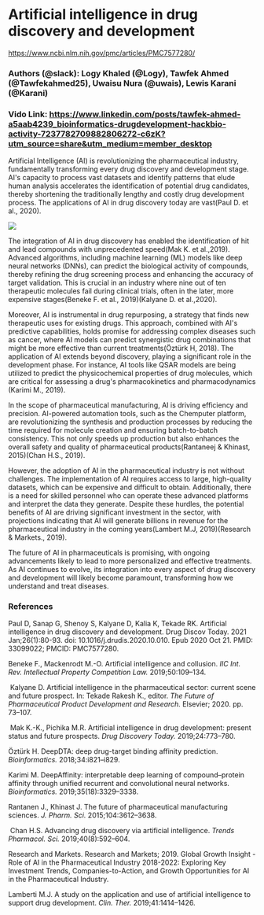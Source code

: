 <!--StartFragment-->


# Artificial intelligence in drug discovery and development

<https://www.ncbi.nlm.nih.gov/pmc/articles/PMC7577280/>

### **Authors** (@slack): Logy Khaled (@Logy), Tawfek Ahmed (@Tawfekahmed25), Uwaisu Nura (@uwais), Lewis Karani (@Karani)

### **Vido Link**: https://www.linkedin.com/posts/tawfek-ahmed-a5aab4239_bioinformatics-drugdevelopment-hackbio-activity-7237782709882806272-c6zK?utm_source=share&utm_medium=member_desktop

Artificial Intelligence (AI) is revolutionizing the pharmaceutical industry, fundamentally transforming every drug discovery and development stage. AI's capacity to process vast datasets and identify patterns that elude human analysis accelerates the identification of potential drug candidates, thereby shortening the traditionally lengthy and costly drug development process. The applications of AI in drug discovery today are vast(Paul D. et al., 2020).

![](https://lh7-rt.googleusercontent.com/docsz/AD_4nXd3qsWoF7ysE2LASu2vTEGz7C7jYfdMicjgne0lCtPVCZA5E3QX-Zr-TKovDy14zgkmaHqTcT6cY3-tlSHsa_tcacB6zXa4lAxfoQGoYQHZGIqDfiE2smC5n7EVrBP_1OU0FX-WrISH_GRLmC2QxgHMxUVt?key=YqWJ1WDBoJU3_xK7FD2H9Q)

The integration of AI in drug discovery has enabled the identification of hit and lead compounds with unprecedented speed(Mak K. et al.,2019). Advanced algorithms, including machine learning (ML) models like deep neural networks (DNNs), can predict the biological activity of compounds, thereby refining the drug screening process and enhancing the accuracy of target validation. This is crucial in an industry where nine out of ten therapeutic molecules fail during clinical trials, often in the later, more expensive stages​(Beneke F. et al., 2019)​(Kalyane D. et al.,2020).

Moreover, AI is instrumental in drug repurposing, a strategy that finds new therapeutic uses for existing drugs. This approach, combined with AI's predictive capabilities, holds promise for addressing complex diseases such as cancer, where AI models can predict synergistic drug combinations that might be more effective than current treatments​(Öztürk H, 2018). The application of AI extends beyond discovery, playing a significant role in the development phase. For instance, AI tools like QSAR models are being utilized to predict the physicochemical properties of drug molecules, which are critical for assessing a drug's pharmacokinetics and pharmacodynamics​(Karimi M., 2019).

In the scope of pharmaceutical manufacturing, AI is driving efficiency and precision. AI-powered automation tools, such as the Chemputer platform, are revolutionizing the synthesis and production processes by reducing the time required for molecule creation and ensuring batch-to-batch consistency. This not only speeds up production but also enhances the overall safety and quality of pharmaceutical products​(Rantaneej & Khinast, 2015)​(Chan H.S., 2019).

However, the adoption of AI in the pharmaceutical industry is not without challenges. The implementation of AI requires access to large, high-quality datasets, which can be expensive and difficult to obtain. Additionally, there is a need for skilled personnel who can operate these advanced platforms and interpret the data they generate. Despite these hurdles, the potential benefits of AI are driving significant investment in the sector, with projections indicating that AI will generate billions in revenue for the pharmaceutical industry in the coming years​(Lambert M.J, 2019)​(Research & Markets., 2019).

The future of AI in pharmaceuticals is promising, with ongoing advancements likely to lead to more personalized and effective treatments. As AI continues to evolve, its integration into every aspect of drug discovery and development will likely become paramount, transforming how we understand and treat diseases.

### **References**

Paul D, Sanap G, Shenoy S, Kalyane D, Kalia K, Tekade RK. Artificial intelligence in drug discovery and development. Drug Discov Today. 2021 Jan;26(1):80-93. doi: 10.1016/j.drudis.2020.10.010. Epub 2020 Oct 21. PMID: 33099022; PMCID: PMC7577280.

Beneke F., Mackenrodt M.-O. Artificial intelligence and collusion. _IIC Int. Rev. Intellectual Property Competition Law\._ 2019;50:109–134.

 Kalyane D. Artificial intelligence in the pharmaceutical sector: current scene and future prospect. In: Tekade Rakesh K., editor. _The Future of Pharmaceutical Product Development and Research._ Elsevier; 2020. pp. 73–107.

 Mak K.-K., Pichika M.R. Artificial intelligence in drug development: present status and future prospects. _Drug Discovery Today._ 2019;24:773–780.

Öztürk H. DeepDTA: deep drug-target binding affinity prediction. _Bioinformatics._ 2018;34:i821–i829.

Karimi M. DeepAffinity: interpretable deep learning of compound–protein affinity through unified recurrent and convolutional neural networks. _Bioinformatics._ 2019;35(18):3329–3338. 

Rantanen J., Khinast J. The future of pharmaceutical manufacturing sciences. _J. Pharm. Sci._ 2015;104:3612–3638.

 Chan H.S. Advancing drug discovery via artificial intelligence. _Trends Pharmacol. Sci._ 2019;40(8):592–604.

Research and Markets. Research and Markets; 2019. Global Growth Insight - Role of AI in the Pharmaceutical Industry 2018-2022: Exploring Key Investment Trends, Companies-to-Action, and Growth Opportunities for AI in the Pharmaceutical Industry.

Lamberti M.J. A study on the application and use of artificial intelligence to support drug development. _Clin. Ther._ 2019;41:1414–1426.


<!--EndFragment-->
